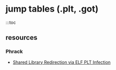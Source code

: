 # jump tables (.plt, .got)

:::toc

## resources

### Phrack

- [Shared Library Redirection via ELF PLT Infection](http://phrack.org/issues/56/7.html#article)